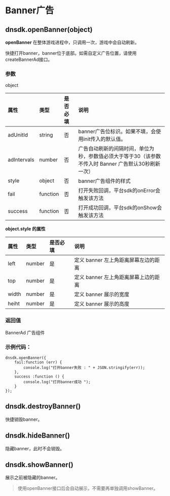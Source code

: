 # Banner广告

## dnsdk.openBanner\(object\)

**openBanner**  在整体游戏进程中，只调用一次，游戏中会自动刷新。

快捷打开banner，banner位于底部。如需自定义广告位置，请使用createBannerAd接口。

### 参数

object

| 属性 | 类型 | 是否必填 | 说明 |
| :--- | :--- | :--- | :--- |
| adUnitId | string | 否 | banner广告位标识。如果不填，会使用init传入的默认值。 |
| adIntervals | number | 否 | 广告自动刷新的间隔时间，单位为秒，参数值必须大于等于30（该参数不传入时 Banner 广告默认30秒刷新一次） |
| style | object | 否 | banner广告组件的样式 |
| fail | function | 否 | 打开失败回调，平台sdk的onError会触发该方法 |
| success | function | 否 | 打开成功回调，平台sdk的onShow会触发该方法 |

**object.style 的属性**

| 属性 | 类型 | 是否必填 | 说明 |
| :--- | :--- | :--- | :--- |
| left | number | 是 | 定义 banner 左上角距离屏幕左边的距离 |
| top | number | 是 | 定义 banner 左上角距离屏幕上边的距离 |
| width | number | 是 | 定义 banner 展示的宽度 |
| heiht | number | 是 | 定义 banner 展示的高度 |

### 返回值

BannerAd 广告组件

### 示例代码：

```text
dnsdk.openBanner({
    fail:function (err) {
        console.log("打开banner失败 : " + JSON.stringify(err));
    },
    success :function () {
        console.log("打开banner成功 ");
    }
});
```

## dnsdk.destroyBanner\(\)

快捷销毁banner。

## dnsdk.hideBanner\(\)

隐藏banner，此时不会销毁。

## dnsdk.showBanner\(\)

展示之前被隐藏的banner。

> 使用openBanner接口后会自动展示，不需要再单独调用showBanner。

